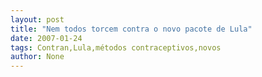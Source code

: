 ```yaml
---
layout: post
title: "Nem todos torcem contra o novo pacote de Lula"
date: 2007-01-24
tags: Contran,Lula,métodos contraceptivos,novos
author: None
---
```

 